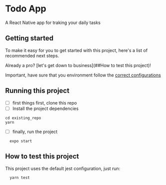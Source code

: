 # Todo App

A React Native app for traking your daily tasks

## Getting started

To make it easy for you to get started with this project, here's a list of recommended next steps.

Already a pro? [let's get down to business](##How to test this project)!

Important, have sure that you environment follow the [correct configurations](https://docs.expo.dev/)

## Running this project

- [ ] first things first, clone this repo
- [ ] Install the project dependencies

```
cd existing_repo
yarn
```

- [ ] finally, run the project
```
  expo start
```
## How to test this project

This project uses the default jest configuration, just run:
```
  yarn test
```

